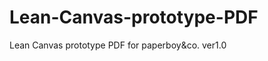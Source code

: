 Lean-Canvas-prototype-PDF
=========================

Lean Canvas prototype PDF for paperboy&amp;co. ver1.0